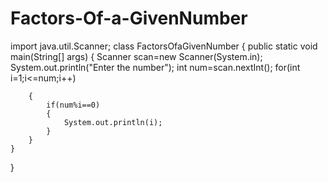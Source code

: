 # Factors-Of-a-GivenNumber
import java.util.Scanner;
class FactorsOfaGivenNumber {
	public static void main(String[] args) {
		Scanner scan=new Scanner(System.in);
		System.out.println("Enter the number");
		int num=scan.nextInt();
		for(int i=1;i<=num;i++)

		{
			if(num%i==0)
			{
				System.out.println(i);
			}
		}
	}

}
